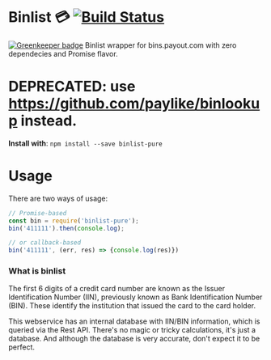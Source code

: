 # Binlist :credit_card: [![Build Status](https://travis-ci.org/shmuga/binlist-pure.svg?branch=master)](https://travis-ci.org/shmuga/binlist-pure)

[![Greenkeeper badge](https://badges.greenkeeper.io/shmuga/binlist-pure.svg)](https://greenkeeper.io/)
Binlist wrapper for bins.payout.com with zero dependecies and Promise flavor.

# DEPRECATED: use https://github.com/paylike/binlookup instead.

**Install with**:  `npm install --save binlist-pure`
# Usage
There are two ways of usage:
```javascript
// Promise-based
const bin = require('binlist-pure');
bin('411111').then(console.log);

// or callback-based
bin('411111', (err, res) => {console.log(res)})
```

### What is binlist
The first 6 digits of a credit card number are known as the Issuer Identification Number (IIN), previously known as Bank Identification Number (BIN). These identify the institution that issued the card to the card holder.

This webservice has an internal database with IIN/BIN information, which is queried via the Rest API. There's no magic or tricky calculations, it's just a database. And although the database is very accurate, don't expect it to be perfect.
